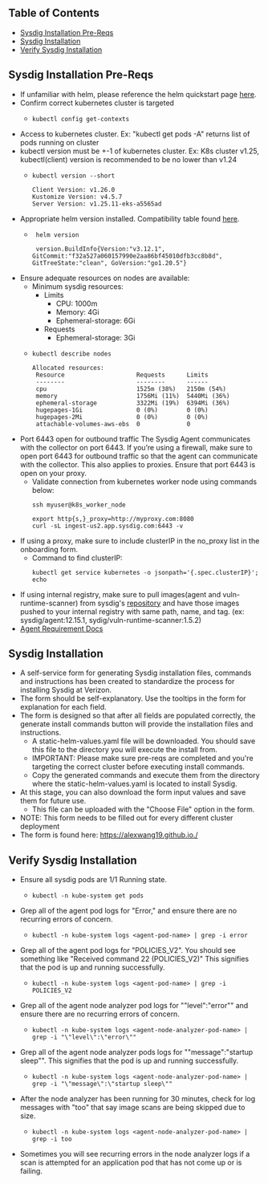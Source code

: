 ## Table of Contents
* [Sysdig Installation Pre-Reqs](#sysdig-installation-pre-reqs)
* [Sysdig Installation](#sysdig-installation)
* [Verify Sysdig Installation](#verify-sysdig-installation)


## Sysdig Installation Pre-Reqs

* If unfamiliar with helm, please reference the helm quickstart page [here](sysdig_helm_quickstart.md).
* Confirm correct kubernetes cluster is targeted
  * ```
    kubectl config get-contexts
    ```
* Access to kubernetes cluster. Ex: "kubectl get pods -A" returns list of pods running on cluster
* kubectl version must be +-1 of kubernetes cluster. Ex: K8s cluster v1.25, kubectl(client) version is recommended to be no lower than v1.24
  * ```
    kubectl version --short
    
    Client Version: v1.26.0
    Kustomize Version: v4.5.7
    Server Version: v1.25.11-eks-a5565ad
    ```
* Appropriate helm version installed. Compatibility table found [here](https://helm.sh/docs/topics/version_skew/).
  * ```
     helm version
    
     version.BuildInfo{Version:"v3.12.1", GitCommit:"f32a527a060157990e2aa86bf45010dfb3cc8b8d", GitTreeState:"clean", GoVersion:"go1.20.5"}
    ```
* Ensure adequate resources on nodes are available:
  * Minimum sysdig resources:
    * Limits
      * CPU: 1000m
      * Memory: 4Gi
      * Ephemeral-storage: 6Gi
    * Requests
      * Ephemeral-storage: 3Gi
  * ```
    kubectl describe nodes

    Allocated resources:
     Resource                    Requests      Limits
     --------                    --------      ------
     cpu                         1525m (38%)   2150m (54%)
     memory                      1756Mi (11%)  5440Mi (36%)
     ephemeral-storage           3322Mi (19%)  6394Mi (36%)
     hugepages-1Gi               0 (0%)        0 (0%)
     hugepages-2Mi               0 (0%)        0 (0%)
     attachable-volumes-aws-ebs  0             0
    ```
* Port 6443 open for outbound traffic The Sysdig Agent communicates with the collector on port 6443. If you’re using a firewall, make sure to open port 6443 for outbound traffic so that the agent can communicate with the collector. This also applies to proxies. Ensure that port 6443 is open on your proxy.
  * Validate connection from kubernetes worker node using commands below:
    ```
    ssh myuser@k8s_worker_node
    
    export http{s,}_proxy=http://myproxy.com:8080
    curl -sL ingest-us2.app.sysdig.com:6443 -v
    ```
* If using a proxy, make sure to include clusterIP in the no_proxy list in the onboarding form.
  * Command to find clusterIP: 
    ```
    kubectl get service kubernetes -o jsonpath='{.spec.clusterIP}'; echo
    ```
* If using internal registry, make sure to pull images(agent and vuln-runtime-scanner) from sysdig's [repository](https://quay.io/organization/sysdig) and have those images pushed to your internal registry with same path, name, and tag. (ex: sysdig/agent:12.15.1, sydig/vuln-runtime-scanner:1.5.2)
* [Agent Requirement Docs](https://docs.sysdig.com/en/docs/installation/sysdig-secure/install-agent-components/installation-requirements/sysdig-agent/)

## Sysdig Installation

* A self-service form for generating Sysdig installation files, commands and instructions has been created to standardize the process for installing Sysdig at Verizon.
* The form should be self-explanatory. Use the tooltips in the form for explanation for each field.
* The form is designed so that after all fields are populated correctly, the generate install commands button will provide the installation files and instructions.
  * A static-helm-values.yaml file will be downloaded. You should save this file to the directory you will execute the install from.
  * IMPORTANT: Please make sure pre-reqs are completed and you're targeting the correct cluster before executing install commands.
  * Copy the generated commands and execute them from the directory where the static-helm-values.yaml is located to install Sysdig.
* At this stage, you can also download the form input values and save them for future use.
  * This file can be uploaded with the "Choose File" option in the form.
* NOTE: This form needs to be filled out for every different cluster deployment
* The form is found here: https://alexwang19.github.io./

## Verify Sysdig Installation

* Ensure all sysdig pods are 1/1 Running state.
  * ```
    kubectl -n kube-system get pods
    ``` 
* Grep all of the agent pod logs for "Error," and ensure there are no recurring errors of concern.
  * ```
    kubectl -n kube-system logs <agent-pod-name> | grep -i error
    ``` 
* Grep all of the agent pod logs for "POLICIES_V2". You should see something like "Received command 22 (POLICIES_V2)" This signifies that the pod is up and running successfully.
  * ```
    kubectl -n kube-system logs <agent-pod-name> | grep -i POLICIES_V2
    ```  
* Grep all of the agent node analyzer pod logs for "\"level\":\"error\"" and ensure there are no recurring errors of concern.
  * ```
    kubectl -n kube-system logs <agent-node-analyzer-pod-name> | grep -i "\"level\":\"error\""
    ``` 
* Grep all of the agent node analyzer pods logs for "\"message\":\"startup sleep\"". This signifies that the pod is up and running successfully.
  * ```
    kubectl -n kube-system logs <agent-node-analyzer-pod-name> | grep -i "\"message\":\"startup sleep\""
    ```
* After the node analyzer has been running for 30 minutes, check for log messages with "too" that say image scans are being skipped due to size.
  * ```
    kubectl -n kube-system logs <agent-node-analyzer-pod-name> | grep -i too
    ``` 
* Sometimes you will see recurring errors in the node analyzer logs if a scan is attempted for an application pod that has not come up or is failing.


